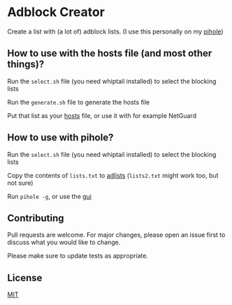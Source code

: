 # Adblock Creator

Create a list with (a lot of) adblock lists. (I use this personally on my [pihole](https://pi-hole.net/))

## How to use with the hosts file (and most other things)?

Run the `select.sh` file (you need whiptail installed) to select the blocking lists

Run the `generate.sh` file to generate the hosts file

Put that list as your [hosts](https://en.wikipedia.org/wiki/Hosts_(file)) file, or use it with for example NetGuard

## How to use with pihole?

Run the `select.sh` file (you need whiptail installed) to select the blocking lists

Copy the contents of `lists.txt` to [adlists](http://pi.hole/admin/groups-adlists.php)
(`lists2.txt` might work too, but not sure)

Run `pihole -g`, or use the [gui](http://pi.hole/admin/gravity.php)

## Contributing
Pull requests are welcome. For major changes, please open an issue first to discuss what you would like to change.

Please make sure to update tests as appropriate.

## License
[MIT](https://choosealicense.com/licenses/mit/)